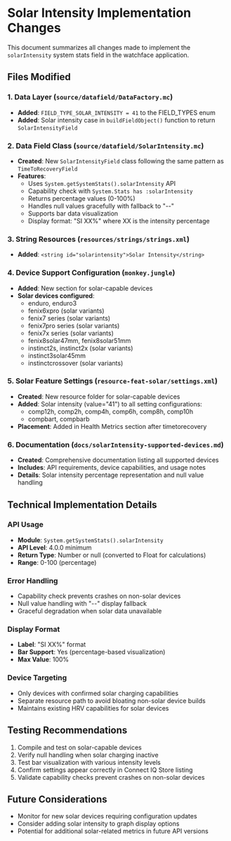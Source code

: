 # Solar Intensity Implementation Changes

This document summarizes all changes made to implement the `solarIntensity` system stats field in the watchface application.

## Files Modified

### 1. Data Layer (`source/datafield/DataFactory.mc`)
- **Added**: `FIELD_TYPE_SOLAR_INTENSITY = 41` to the FIELD_TYPES enum
- **Added**: Solar intensity case in `buildFieldObject()` function to return `SolarIntensityField`

### 2. Data Field Class (`source/datafield/SolarIntensity.mc`)
- **Created**: New `SolarIntensityField` class following the same pattern as `TimeToRecoveryField`
- **Features**:
  - Uses `System.getSystemStats().solarIntensity` API
  - Capability check with `System.Stats has :solarIntensity`
  - Returns percentage values (0-100%)
  - Handles null values gracefully with fallback to "--"
  - Supports bar data visualization
  - Display format: "SI XX%" where XX is the intensity percentage

### 3. String Resources (`resources/strings/strings.xml`)
- **Added**: `<string id="solarintensity">Solar Intensity</string>`

### 4. Device Support Configuration (`monkey.jungle`)
- **Added**: New section for solar-capable devices
- **Solar devices configured**:
  - enduro, enduro3
  - fenix6xpro (solar variants)
  - fenix7 series (solar variants)
  - fenix7pro series (solar variants)
  - fenix7x series (solar variants)
  - fenix8solar47mm, fenix8solar51mm
  - instinct2s, instinct2x (solar variants)
  - instinct3solar45mm
  - instinctcrossover (solar variants)

### 5. Solar Feature Settings (`resource-feat-solar/settings.xml`)
- **Created**: New resource folder for solar-capable devices
- **Added**: Solar intensity (value="41") to all setting configurations:
  - comp12h, comp2h, comp4h, comp6h, comp8h, comp10h
  - compbart, compbarb
- **Placement**: Added in Health Metrics section after timetorecovery

### 6. Documentation (`docs/solarIntensity-supported-devices.md`)
- **Created**: Comprehensive documentation listing all supported devices
- **Includes**: API requirements, device capabilities, and usage notes
- **Details**: Solar intensity percentage representation and null value handling

## Technical Implementation Details

### API Usage
- **Module**: `System.getSystemStats().solarIntensity`
- **API Level**: 4.0.0 minimum
- **Return Type**: Number or null (converted to Float for calculations)
- **Range**: 0-100 (percentage)

### Error Handling
- Capability check prevents crashes on non-solar devices
- Null value handling with "--" display fallback
- Graceful degradation when solar data unavailable

### Display Format
- **Label**: "SI XX%" format
- **Bar Support**: Yes (percentage-based visualization)
- **Max Value**: 100%

### Device Targeting
- Only devices with confirmed solar charging capabilities
- Separate resource path to avoid bloating non-solar device builds
- Maintains existing HRV capabilities for solar devices

## Testing Recommendations
1. Compile and test on solar-capable devices
2. Verify null handling when solar charging inactive
3. Test bar visualization with various intensity levels
4. Confirm settings appear correctly in Connect IQ Store listing
5. Validate capability checks prevent crashes on non-solar devices

## Future Considerations
- Monitor for new solar devices requiring configuration updates
- Consider adding solar intensity to graph display options
- Potential for additional solar-related metrics in future API versions
